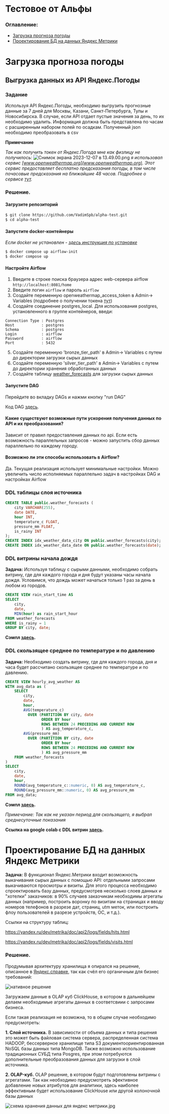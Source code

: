# Тестовое от Альфы

### Оглавление: 
* [Загрузка прогноза погоды](#Загрузка-прогноза-погоды)
* [Проектирование БД на данных Яндекс Метрики](#Проектирование-БД-на-данных-Яндекс-Метрики)


# Загрузка прогноза погоды 

##  Выгрузка данных из API Яндекс.Погоды

### Задание
Используя API Яндекс.Погоды, необходимо выгрузить прогнозные данные за 7 дней для Москвы, Казани, Санкт-Петербурга, Тулы и Новосибирска. В случае, если API отдает пустые значения за день, то их необходимо удалить.
Информация должна быть представлена по часам с расширенным набором полей по осадкам.
Полученный json необходимо преобразовать в csv

**Примечание**

*Так как  получить токен от Яндекс.Погода мне как физлицу не получилось:*
![Снимок экрана 2023-12-07 в 13.49.00.png](images%2F%D0%A1%D0%BD%D0%B8%D0%BC%D0%BE%D0%BA%20%D1%8D%D0%BA%D1%80%D0%B0%D0%BD%D0%B0%202023-12-07%20%D0%B2%2013.49.00.png)
*я использовал сервис [www.openweathermap.org](www.openweathermap.org). Этот сервис предоставляет бесплатно предсказания погоды, в том числе почасовые предсказания на ближайшие 48 часов. Подробнее о сервисе [тут](https://openweathermap.org/api/one-call-3).*

### Решение.
#### Загрузите репозиторий

```sh
$ git clone https://github.com/VadimSpb/alpha-test.git
$ cd alpha-test
```

#### Запустите docker-контейнеры
*Если docker не установлен - [здесь инструкция по установке](https://www.docker.com/get-started/)*
```sh
$ docker compose up airflow-init
$ docker compose up
```
####  Настройте Airflow
1. Введите в строке поиска браузера адрес web-сервера airflow 
`http://localhost:8081/home`
2. Введите логин `airflow` и пароль `airflow`
3. Создайте переменную openweathermap_access_token в Admin-> Variables (подробнее о получении токена [тут](https://home.openweathermap.org/api_keys))
4. Создайте соединение postgres_local. Для использования postgres, установленного в группе контейнеров, введи:
```    
Connection Type : Postgres
Host            : postgres
Schema          : postgres
Login           : airflow
Password        : airflow
Port            : 5432
``` 
5. Cоздайте переменную 'bronze_tier_path' в Admin-> Variables с путем до директории загрузки сырых данных
6. Cоздайте переменную 'silver_tier_path' в Admin-> Variables с путем до директории хранения обработанных данных
7. Создайте таблицу [weather_forecasts](#DDL-таблицы-слоя-источника) для загрузки сырых данных 
####  Запустите DAG 

Перейдите во вкладку DAGs и нажми кнопку "run DAG"

Код DAG [здесь](https://github.com/VadimSpb/alpha-test/blob/main/dags/extract_48hour_forecast.py).    

#### Какие существуют возможные пути ускорения получения данных по API и их преобразования? 
Зависит от правил предоставления данных по api. Если есть возможность параллельных запросов - можно запустить сбор данных параллельно по каждому городу.

#### Возможно ли эти способы использовать в Airflow?
Да. Текущая реализация использует минимальные настройки. Можно увеличить число исполняемых параллельно задач в настройках DAG и настройках Airflow


### DDL таблицы слоя источника

```sql
CREATE TABLE public.weather_forecasts (
    city VARCHAR(255),
    date DATE,
    hour INT,
    temperature_c FLOAT,
    pressure_mm FLOAT,
    is_rainy INT
);
CREATE INDEX idx_weather_data_city ON public.weather_forecasts(city);
CREATE INDEX idx_weather_data_date ON public.weather_forecasts(date);
```
### DDL витрины начала дождя 

**Задача:** Используя таблицу с сырыми данными, необходимо собрать витрину, где для каждого города и дня будут указаны часы начала дождя. Условимся, что дождь может начаться только 1 раз за день в любом из городов.
```sql
CREATE VIEW rain_start_time AS
SELECT
    city,
    date,
    MIN(hour) as rain_start_hour
FROM weather_forecasts
WHERE is_rainy = 1
GROUP BY city, date;
```
**Сэмпл [здесь](outputs%2FDM%20rains.csv).**

### DDL скользящее среднее по температуре и по давлению

**Задача:** Необходимо создать витрину, где для каждого города, дня и часа будет рассчитано скользящее среднее по температуре и по давлению.
```sql
CREATE VIEW hourly_avg_weather AS
WITH avg_data as (
    SELECT
        city,
        date,
        hour,
        AVG(temperature_c) 
          OVER (PARTITION BY city, date 
                ORDER BY hour 
                ROWS BETWEEN 24 PRECEDING AND CURRENT ROW
                ) AS avg_temperature_c,
        AVG(pressure_mm) 
          OVER (PARTITION BY city, date 
                ORDER BY hour 
                ROWS BETWEEN 24 PRECEDING AND CURRENT ROW
                ) AS avg_pressure_mm
    FROM weather_forecasts
) 
SELECT 
    city,
    date,
    hour,
    ROUND(avg_temperature_c::numeric, 0) AS avg_temperature_c,
    ROUND(avg_pressure_mm::numeric, 0) AS avg_pressure_mm
FROM avg_data;
```

**Сэмпл [здесь](outputs%2FDM%20average.csv).**

*Примечание: Так как не указан период для скользящего, я выбрал среднесуточные показания*

**Ссылка на google colab с DDL витрин [здесь](https://colab.research.google.com/drive/1DXQ7igpJ2QUnzmN5insgTdTFZEzLRzZI?usp=sharing).**

# Проектирование БД на данных Яндекс Метрики

**Задача:** В функционал Яндекс.Метрики входит возможность выкачивания сырых данных с помощью API: отдельными запросами выкачиваются просмотры и визиты. Для этого процесса необходимо спроектировать базу данных, предусмотрев несколько слоев данных и "хотелки" заказчиков: в 90% случаев заказчикам необходимы агрегаты данных (например, построить воронку по визитам на страницах и вводу номеров телефонов в разрезе дат, страниц, utm меток, или построить флоу пользователей в разрезе устройств, ОС, и т.д.).

Ссылки на структуру таблиц:

https://yandex.ru/dev/metrika/doc/api2/logs/fields/hits.html

https://yandex.ru/dev/metrika/doc/api2/logs/fields/visits.html

### Решение.

Продумывая архитектуру хранилища я опирался на решение, описанное в [Яндекс.справке](https://yandex.ru/support/metrica/pro/cloud.html), так как счёл его органичным для бизнес требований:


![нативное решение](https://yastatic.net/s3/doc-binary/freeze/Zx2Ak31fUh06j9caAFJEmswt90g.svg)

Загружаем данные в OLAP куб ClickHouse, в котором в дальнейшем делаем необходимые агрегаты данных в соответсвиии с запросами бизнеса.

Если такая реализация не возможна, то в общем случае необходимо предусмотреть: 

**1. Cлой источника.** В зависимости от объема данных и типа решения это может быть файловая система сервера, распределенная система HADOOP, бессерверное хранилище типа S3  документоориентированная NoSQL  базы данных типа MongoDB. 
Также возможно использование традиционных СУБД типа Posgres, при этом потребуются дополнительные преобразования данных для загрузки в слой источника.


**2. OLAP-куб.** OLAP решение, в котором будут подготовлены витрины с агрегатами. Так как необходимо предусмотреть эфективное добавление новых атрибутов для аналитики, здесь наиболее эффективным будет использование ClickHouse или другой колоночной базы данных 

![схема хранения данных для яндекс метрики.jpg](images%2F%D1%81%D1%85%D0%B5%D0%BC%D0%B0%20%D1%85%D1%80%D0%B0%D0%BD%D0%B5%D0%BD%D0%B8%D1%8F%20%D0%B4%D0%B0%D0%BD%D0%BD%D1%8B%D1%85%20%D0%B4%D0%BB%D1%8F%20%D1%8F%D0%BD%D0%B4%D0%B5%D0%BA%D1%81%20%D0%BC%D0%B5%D1%82%D1%80%D0%B8%D0%BA%D0%B8.jpg)

